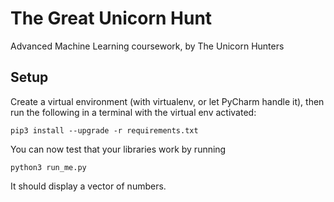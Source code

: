 # The Great Unicorn Hunt
Advanced Machine Learning coursework, by The Unicorn Hunters

## Setup
Create a virtual environment (with virtualenv, or let PyCharm handle it), then
run the following in a terminal with the virtual env activated:

```
pip3 install --upgrade -r requirements.txt
```

You can now test that your libraries work by running

```
python3 run_me.py
```
It should display a vector of numbers.
